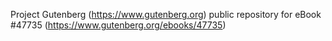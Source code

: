 Project Gutenberg (https://www.gutenberg.org) public repository for eBook #47735 (https://www.gutenberg.org/ebooks/47735)
